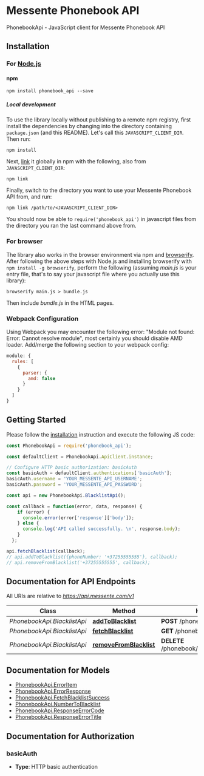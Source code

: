 # Messente Phonebook API

PhonebookApi - JavaScript client for Messente Phonebook API

## Installation

### For [Node.js](https://nodejs.org/)

#### npm

```shell
npm install phonebook_api --save
```

##### Local development

To use the library locally without publishing to a remote npm registry, first install the dependencies by changing
into the directory containing `package.json` (and this README). Let's call this `JAVASCRIPT_CLIENT_DIR`. Then run:

```shell
npm install
```

Next, [link](https://docs.npmjs.com/cli/link) it globally in npm with the following, also from `JAVASCRIPT_CLIENT_DIR`:

```shell
npm link
```

Finally, switch to the directory you want to use your Messente Phonebook API from, and run:

```shell
npm link /path/to/<JAVASCRIPT_CLIENT_DIR>
```

You should now be able to `require('phonebook_api')` in javascript files from the directory you ran the last
command above from.

### For browser

The library also works in the browser environment via npm and [browserify](http://browserify.org/). After following
the above steps with Node.js and installing browserify with `npm install -g browserify`,
perform the following (assuming *main.js* is your entry file, that's to say your javascript file where you actually
use this library):

```shell
browserify main.js > bundle.js
```

Then include *bundle.js* in the HTML pages.

### Webpack Configuration

Using Webpack you may encounter the following error: "Module not found: Error:
Cannot resolve module", most certainly you should disable AMD loader. Add/merge
the following section to your webpack config:

```javascript
module: {
  rules: [
    {
      parser: {
        amd: false
      }
    }
  ]
}
```

## Getting Started

Please follow the [installation](#installation) instruction and execute the following JS code:

```javascript
const PhonebookApi = require('phonebook_api');

const defaultClient = PhonebookApi.ApiClient.instance;

// Configure HTTP basic authorization: basicAuth
const basicAuth = defaultClient.authentications['basicAuth'];
basicAuth.username = 'YOUR_MESSENTE_API_USERNAME';
basicAuth.password = 'YOUR_MESSENTE_API_PASSWORD';

const api = new PhonebookApi.BlacklistApi();

const callback = function(error, data, response) {
    if (error) {
      console.error(error['response']['body']);
    } else {
      console.log('API called successfully. \n', response.body);
    }
  };

api.fetchBlacklist(callback);
// api.addToBlacklist({phoneNumber: '+37255555555'}, callback);
// api.removeFromBlacklist('+37255555555', callback);
```

## Documentation for API Endpoints

All URIs are relative to *<https://api.messente.com/v1>*

Class | Method | HTTP request |
------------ | ------------- | ------------- |
*PhonebookApi.BlacklistApi* | [**addToBlacklist**](docs/BlacklistApi.md#addToBlacklist) | **POST** /phonebook/blacklist |
*PhonebookApi.BlacklistApi* | [**fetchBlacklist**](docs/BlacklistApi.md#fetchBlacklist) | **GET** /phonebook/blacklist |
*PhonebookApi.BlacklistApi* | [**removeFromBlacklist**](docs/BlacklistApi.md#removeFromBlacklist) | **DELETE** /phonebook/blacklist/{phone_number} |

## Documentation for Models

- [PhonebookApi.ErrorItem](docs/ErrorItem.md)
- [PhonebookApi.ErrorResponse](docs/ErrorResponse.md)
- [PhonebookApi.FetchBlacklistSuccess](docs/FetchBlacklistSuccess.md)
- [PhonebookApi.NumberToBlacklist](docs/NumberToBlacklist.md)
- [PhonebookApi.ResponseErrorCode](docs/ResponseErrorCode.md)
- [PhonebookApi.ResponseErrorTitle](docs/ResponseErrorTitle.md)

## Documentation for Authorization

### basicAuth

- **Type**: HTTP basic authentication
